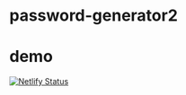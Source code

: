 # password-generator2
# demo
[![Netlify Status](https://api.netlify.com/api/v1/badges/e01367c4-aa88-454b-bd4c-96afa103de05/deploy-status)](https://app.netlify.com/sites/sjf-passwd/deploys)
